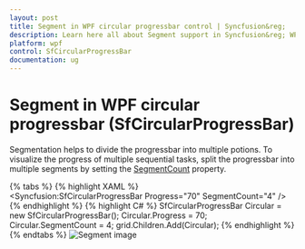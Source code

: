 ```yaml
---
layout: post
title: Segment in WPF circular progressbar control | Syncfusion&reg;
description: Learn here all about Segment support in Syncfusion&reg; WPF circular progressbar (SfCircularProgressBar) control and more.
platform: wpf
control: SfCircularProgressBar
documentation: ug
---
```

# Segment in WPF circular progressbar (SfCircularProgressBar)
Segmentation helps to divide the progressbar into multiple potions. To visualize the progress of multiple sequential tasks, split the progressbar into multiple segments by setting the [SegmentCount](https://help.syncfusion.com/cr/wpf/Syncfusion.UI.Xaml.ProgressBar.ProgressBarBase.html#Syncfusion_UI_Xaml_ProgressBar_ProgressBarBase_SegmentCountProperty) property.

{% tabs %}
{% highlight XAML %}      
<Syncfusion:SfCircularProgressBar Progress="70"  SegmentCount="4" />     
{% endhighlight %}
{% highlight C# %}
SfCircularProgressBar Circular = new SfCircularProgressBar();
 Circular.Progress = 70;
Circular.SegmentCount = 4;
grid.Children.Add(Circular);
{% endhighlight %}
{% endtabs %}
![Segment image](Segment_images/Segment.png)
